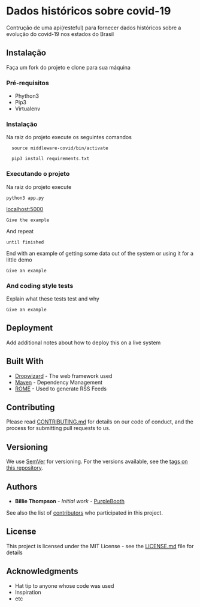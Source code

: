 # Dados históricos sobre covid-19

Contrução de uma api(resteful) para fornecer dados históricos sobre a evolução do covid-19 nos estados do Brasil

## Instalação

Faça um fork do projeto e clone para sua máquina

### Pré-requisitos

<ul>
  <li>Phython3</li>
  <li>Pip3</li>
  <li>Virtualenv</li>
</ul>

### Instalação
Na raiz do projeto execute os seguintes comandos
```
  source middleware-covid/bin/activate
```
```
  pip3 install requirements.txt
```

### Executando o projeto
Na raiz do projeto execute
```
python3 app.py
```
[localhost:5000](http://localhost:5000)
```
Give the example
```

And repeat

```
until finished
```

End with an example of getting some data out of the system or using it for a little demo

```
Give an example
```

### And coding style tests

Explain what these tests test and why

```
Give an example
```

## Deployment

Add additional notes about how to deploy this on a live system

## Built With

* [Dropwizard](http://www.dropwizard.io/1.0.2/docs/) - The web framework used
* [Maven](https://maven.apache.org/) - Dependency Management
* [ROME](https://rometools.github.io/rome/) - Used to generate RSS Feeds

## Contributing

Please read [CONTRIBUTING.md](https://gist.github.com/PurpleBooth/b24679402957c63ec426) for details on our code of conduct, and the process for submitting pull requests to us.

## Versioning

We use [SemVer](http://semver.org/) for versioning. For the versions available, see the [tags on this repository](https://github.com/your/project/tags). 

## Authors

* **Billie Thompson** - *Initial work* - [PurpleBooth](https://github.com/PurpleBooth)

See also the list of [contributors](https://github.com/your/project/contributors) who participated in this project.

## License

This project is licensed under the MIT License - see the [LICENSE.md](LICENSE.md) file for details

## Acknowledgments

* Hat tip to anyone whose code was used
* Inspiration
* etc
